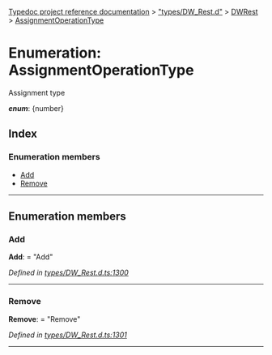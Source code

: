 [Typedoc project reference documentation](../README.md) > ["types/DW_Rest.d"](../modules/_types_dw_rest_d_.md) > [DWRest](../modules/_types_dw_rest_d_.dwrest.md) > [AssignmentOperationType](../enums/_types_dw_rest_d_.dwrest.assignmentoperationtype.md)

# Enumeration: AssignmentOperationType

Assignment type

*__enum__*: {number}

## Index

### Enumeration members

* [Add](_types_dw_rest_d_.dwrest.assignmentoperationtype.md#add)
* [Remove](_types_dw_rest_d_.dwrest.assignmentoperationtype.md#remove)

---

## Enumeration members

<a id="add"></a>

###  Add

**Add**:  = "Add"

*Defined in [types/DW_Rest.d.ts:1300](https://github.com/DocuWare/REST-Sample-TS/blob/0222c3e/src/types/DW_Rest.d.ts#L1300)*

___
<a id="remove"></a>

###  Remove

**Remove**:  = "Remove"

*Defined in [types/DW_Rest.d.ts:1301](https://github.com/DocuWare/REST-Sample-TS/blob/0222c3e/src/types/DW_Rest.d.ts#L1301)*

___

